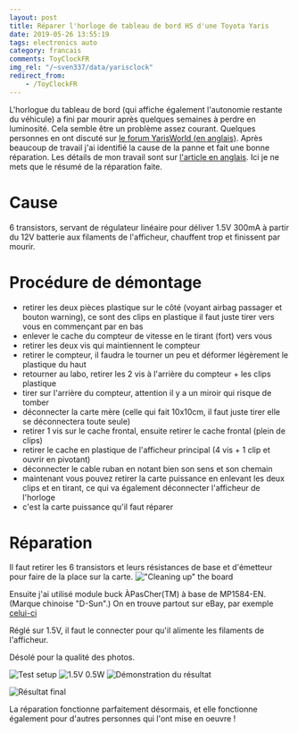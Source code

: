```yaml
---
layout: post
title: Réparer l'horloge de tableau de bord HS d'une Toyota Yaris
date: 2019-05-26 13:55:19
tags: electronics auto
category: francais
comments: ToyClockFR
img_rel: "/~sven337/data/yarisclock"
redirect_from:
    - /ToyClockFR
---
```


L'horlogue du tableau de bord (qui affiche également l'autonomie restante du véhicule) a fini par mourir après quelques semaines à perdre en luminosité. Cela semble être un problème assez courant. Quelques personnes en ont discuté sur [le forum YarisWorld (en anglais)](http://www.yarisworld.com/forums/showthread.php?t=44172). Après beaucoup de travail j'ai identifié la cause de la panne et fait une bonne réparation.
Les détails de mon travail sont sur [l'article en anglais](/~sven337/english/2019/05/25/Fixing-a-broken-dashboard-clock-on-Toyota-Yaris.html). Ici je ne mets que le résumé de la réparation faite.

# Cause

6 transistors, servant de régulateur linéaire pour déliver 1.5V 300mA à partir du 12V batterie aux filaments de l'afficheur, chauffent trop et finissent par mourir.

# Procédure de démontage
 
- retirer les deux pièces plastique sur le côté (voyant airbag passager et bouton warning), ce sont des clips en plastique il faut juste tirer vers vous en commençant par en bas
- enlever le cache du compteur de vitesse en le tirant (fort) vers vous
- retirer les deux vis qui maintiennent le compteur
- retirer le compteur, il faudra le tourner un peu et déformer légèrement le plastique du haut
- retourner au labo, retirer les 2 vis à l'arrière du compteur + les clips plastique
- tirer sur l'arrière du compteur, attention il y a un miroir qui risque de tomber
- déconnecter la carte mère (celle qui fait 10x10cm, il faut juste tirer elle se déconnectera toute seule)
- retirer 1 vis sur le cache frontal, ensuite retirer le cache frontal (plein de clips)
- retirer le cache en plastique de l'afficheur principal (4 vis + 1 clip et ouvrir en pivotant)
- déconnecter le cable ruban en notant bien son sens et son chemain
- maintenant vous pouvez retirer la carte puissance en enlevant les deux clips et en tirant, ce qui va également déconnecter l'afficheur de l'horloge
- c'est la carte puissance qu'il faut réparer


# Réparation

Il faut retirer les 6 transistors et leurs résistances de base et d'émetteur pour faire de la place sur la carte.
!["Cleaning up" the board](cleanboard.jpg)

Ensuite j'ai utilisé module buck ÀPasCher(TM) à base de MP1584-EN. (Marque chinoise "D-Sun".) On en trouve partout sur eBay, par exemple
[celui-ci](https://www.ebay.fr/itm/Ultra-Small-...-/322408214136)

Réglé sur 1.5V, il faut le connecter pour qu'il alimente les filaments de l'afficheur.

Désolé pour la qualité des photos. 

![Test setup](test_setup.jpg)
![1.5V 0.5W](halfwatt.jpg)
![Démonstration du résultat](final2.jpg)


![Résultat final](final.jpg)


<script>
    $(document).ready(function() {
		$("a[href$='.jpg'],a[href$='.jpeg'],a[href$='.png'],a[href$='.gif']").attr('rel', 'gallery').fancybox();
    });
</script>

La réparation fonctionne parfaitement désormais, et elle fonctionne également pour d'autres personnes qui l'ont mise en oeuvre !
